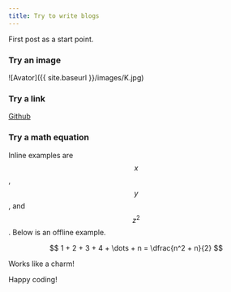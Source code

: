 ```yaml
---
title: Try to write blogs
---
```


First post as a start point.

### Try an image
![Avator]({{ site.baseurl }}/images/K.jpg)

### Try a link
[Github](https://github.com/)

### Try a math equation
Inline examples are $$x$$, $$y$$, and $$z^2$$.
Below is an offline example.

$$
1 + 2 + 3 + 4 + \dots + n = \dfrac{n^2 + n}{2}
$$

Works like a charm!

Happy coding!
